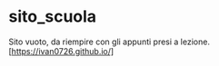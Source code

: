 # sito_scuola
Sito vuoto, da riempire con gli appunti presi a lezione.
[https://ivan0726.github.io/]